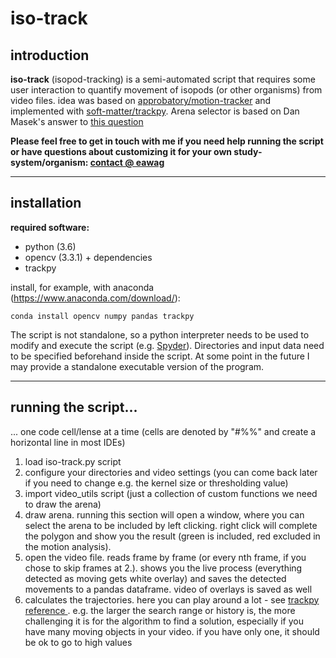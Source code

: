 # iso-track

## introduction

**iso-track** (isopod-tracking) is a semi-automated script that requires some user interaction to quantify movement of isopods (or other organisms) from video files. idea was based on [approbatory/motion-tracker](https://github.com/approbatory/motion-tracker) and implemented with [soft-matter/trackpy](https://github.com/soft-matter/trackpy). Arena selector is based on Dan Masek's answer to [this question](https://stackoverflow.com/questions/37099262/drawing-filled-polygon-using-mouse-events-in-open-cv-using-python)

**Please feel free to get in touch with me if you need help running the script or have questions about customizing it for your own study-system/organism: [contact @ eawag](http://www.eawag.ch/en/aboutus/portrait/organisation/staff/profile/moritz-luerig/show/)**

---

## installation

**required software:**

- python (3.6)
- opencv (3.3.1) + dependencies
- trackpy

install, for example, with anaconda (https://www.anaconda.com/download/):

```
conda install opencv numpy pandas trackpy
```

The script is not standalone, so a python interpreter needs to be used to modify and execute the script (e.g. [Spyder](https://github.com/spyder-ide/spyder)). Directories and input data need to be specified beforehand inside the script. At some point in the future I may provide a standalone executable version of the program.


---

## running the script...
... one code cell/lense at a time (cells are denoted by "#%%" and create a horizontal line in most IDEs)

1. load iso-track.py script
2. configure your directories and video settings (you can come back later if you need to change e.g. the kernel size or thresholding value)
3. import video_utils script (just a collection of custom functions we need to draw the arena)
4. draw arena. running this section will open a window, where you can select the arena to be included by left clicking. right click will complete the polygon and show you the result (green is included, red excluded in the motion analysis). 
5. open the video file. reads frame by frame (or every nth frame, if you chose to skip frames at 2.). shows you the live process (everything detected as moving gets white overlay) and saves the detected movements to a pandas dataframe. video of overlays is saved as well
6. calculates the trajectories. here you can play around a lot - see [trackpy reference ](http://soft-matter.github.io/trackpy/v0.3.0/generated/trackpy.link_df.html). e.g. the larger the search range or history is, the more challenging it is for the algorithm to find a solution, especially if you have many moving objects in your video. if you have only one, it should be ok to go to high values
